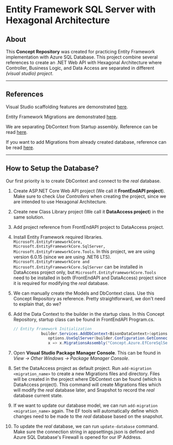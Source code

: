 # Entity Framework SQL Server with Hexagonal Architecture

## About

This **Concept Repository** was created for practicing Entity Framework implementation with Azure SQL Database. This project combine several references to create an .NET Web API with Hexagonal Architecture where Controller, Business Logic, and Data Access are separated in different *(visual studio) project*.

------

## References

Visual Studio scaffolding features are demonstrated [here](https://www.youtube.com/watch?v=32iBQvIZQxU).

Entity Framework Migrations are demonstrated [here](https://www.youtube.com/watch?v=umCUX1gL5Ek).

We are separating DbContext from Startup assembly. Reference can be read [here](https://learn.microsoft.com/en-us/ef/core/managing-schemas/migrations/projects?tabs=vs).

If you want to add Migrations from already created database, reference can be read [here](https://website-development.ch/blog/ef-core-migrations-existing-database).

------

## How to Setup the Database?

Our first priority is to create DbContext and connect to the *real* database.

1. Create ASP.NET Core Web API project (We call it **FrontEndAPI project**). Make sure to check *Use Controllers* when creating the project, since we are intended to use Hexagonal Architecture.

2. Create new Class Library project (We call it **DataAccess project**) in the same solution.

3. Add project reference from FrontEndAPI project to DataAccess project.

4. Install Entity Framework required libraries. `Microsoft.EntityFrameworkCore, Microsoft.EntityFrameworkCore.SqlServer, Microsoft.EntityFrameworkCore.Tools`. In this project, we are using version 6.0.15 (since we are using .NET6 LTS). `Microsoft.EntityFrameworkCore and Microsoft.EntityFrameworkCore.SqlServer` can be installed in DataAccess project only, but `Microsoft.EntityFrameworkCore.Tools` need to be installed in both (FrontEndAPI and DataAccess) project since it is required for modifying the *real* database.

5. We can manually create the Models and DbContext class. Use this Concept Repository as reference. Pretty straightforward, we don't need to explain that, do we?

6. Add the Data Context to the builder in the startup class. In this Concept Repository, startup class can be found in FrontEndAPI Program.cs. 

   ```c#
   // Entity Framework Initialization
               builder.Services.AddDbContext<BisonDataContext>(options =>
                  options.UseSqlServer(builder.Configuration.GetConnectionString("BisonDataContext") ?? throw new InvalidOperationException("Connection string 'BisonDataContext' not found."),
                  x => x.MigrationsAssembly("Concept.Azure.EfCoreSqlServer.DataAccess"))); // Assembly of Data Context
   ```

7. Open **Visual Studio Package Manager Console**. This can be found in *View -> Other Windows -> Package Manager Console*.

8. Set the DataAccess project as default project. Run `add-migration <migration_name>` to create a new Migrations files and directory. Files will be created in the project where DbContext can be found (which is DataAccess project). This command will create Migrations files which will modify the *real* database later, and Snapshot to record the *real* database current state.

9. If we want to update our database model, we can run `add-migration <migration_name>` again. The EF tools will automatically define which changes need to be made to the *real* database based on the snapshot.

10. To update the *real* database, we can run `update-database` command. Make sure the connection string in appsettings.json is defined and Azure SQL Database's Firewall is opened for our IP Address.